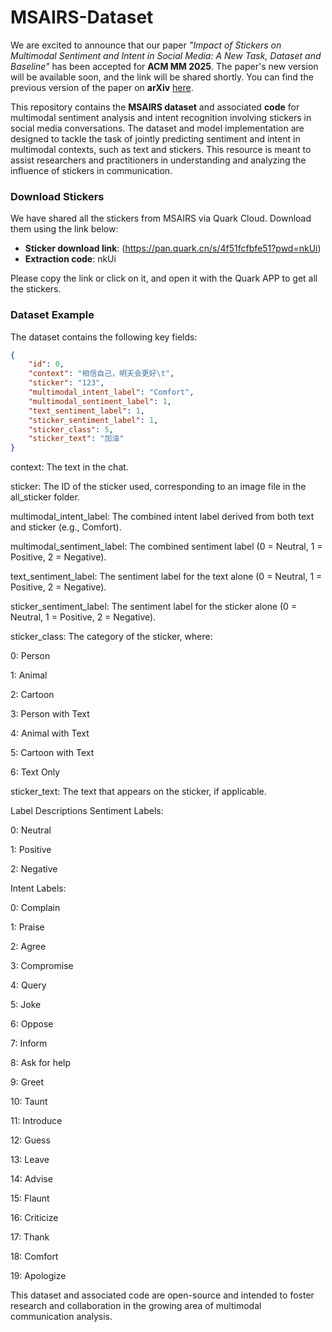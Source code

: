 # MSAIRS-Dataset

We are excited to announce that our paper *"Impact of Stickers on Multimodal Sentiment and Intent in Social Media: A New Task, Dataset and Baseline"* has been accepted for **ACM MM 2025**. The paper's new version will be available soon, and the link will be shared shortly. You can find the previous version of the paper on **arXiv** [here](https://arxiv.org/abs/2405.08427).

This repository contains the **MSAIRS dataset** and associated **code** for multimodal sentiment analysis and intent recognition involving stickers in social media conversations. The dataset and model implementation are designed to tackle the task of jointly predicting sentiment and intent in multimodal contexts, such as text and stickers. This resource is meant to assist researchers and practitioners in understanding and analyzing the influence of stickers in communication.

### Download Stickers

We have shared all the stickers from MSAIRS via Quark Cloud. Download them using the link below:

- **Sticker download link**: (https://pan.quark.cn/s/4f51fcfbfe51?pwd=nkUi)
- **Extraction code**: nkUi

Please copy the link or click on it, and open it with the Quark APP to get all the stickers.


### Dataset Example

The dataset contains the following key fields:

```json
{
    "id": 0,
    "context": "相信自己，明天会更好\t",
    "sticker": "123",
    "multimodal_intent_label": "Comfort",
    "multimodal_sentiment_label": 1,
    "text_sentiment_label": 1,
    "sticker_sentiment_label": 1,
    "sticker_class": 5,
    "sticker_text": "加油"
}
```
context: The text in the chat.

sticker: The ID of the sticker used, corresponding to an image file in the all_sticker folder.

multimodal_intent_label: The combined intent label derived from both text and sticker (e.g., Comfort).

multimodal_sentiment_label: The combined sentiment label (0 = Neutral, 1 = Positive, 2 = Negative).

text_sentiment_label: The sentiment label for the text alone (0 = Neutral, 1 = Positive, 2 = Negative).

sticker_sentiment_label: The sentiment label for the sticker alone (0 = Neutral, 1 = Positive, 2 = Negative).

sticker_class: The category of the sticker, where:

0: Person

1: Animal

2: Cartoon

3: Person with Text

4: Animal with Text

5: Cartoon with Text

6: Text Only

sticker_text: The text that appears on the sticker, if applicable.

Label Descriptions
Sentiment Labels:

0: Neutral

1: Positive

2: Negative

Intent Labels:

0: Complain

1: Praise

2: Agree

3: Compromise

4: Query

5: Joke

6: Oppose

7: Inform

8: Ask for help

9: Greet

10: Taunt

11: Introduce

12: Guess

13: Leave

14: Advise

15: Flaunt

16: Criticize

17: Thank

18: Comfort

19: Apologize

This dataset and associated code are open-source and intended to foster research and collaboration in the growing area of multimodal communication analysis.
